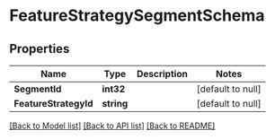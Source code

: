 # FeatureStrategySegmentSchema

## Properties
Name | Type | Description | Notes
------------ | ------------- | ------------- | -------------
**SegmentId** | **int32** |  | [default to null]
**FeatureStrategyId** | **string** |  | [default to null]

[[Back to Model list]](../README.md#documentation-for-models) [[Back to API list]](../README.md#documentation-for-api-endpoints) [[Back to README]](../README.md)

